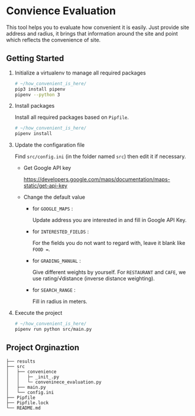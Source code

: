 # Convience Evaluation

This tool helps you to evaluate how convenient it is easily. Just provide site address and radius, it brings that information around the site and point which reflects the convenience of site.

## Getting Started

1. Initialize a virtualenv to manage all required packages

    ```bash
    # ~/how_convenient_is_here/
    pip3 install pipenv
    pipenv --python 3
    ```

2. Install packages

   Install all required packages based on `Pipfile`.

   ```bash
   # ~/how_convenient_is_here/
   pipenv install
   ```

3. Update the configaration file

    Find `src/config.ini` (in the folder named `src`) then edit it if necessary.
    - Get Google API key

        <https://developers.google.com/maps/documentation/maps-static/get-api-key>

    - Change the default value

        - for `GOOGLE_MAPS` :

            Update address you are interested in and fill in Google API Key.

        - for `INTERESTED_FIELDS` :

            For the fields you do not want to regard with, leave it blank like `FOOD =`.

        - for `GRADING_MANUAL` :

            Give different weights by yourself.
            For `RESTAURANT` and `CAFE`, we use rating/√distance (inverse distance weighting).

        - for `SEARCH_RANGE` :

            Fill in radius in meters.

4. Execute the project

    ```bash
    # ~/how_convenient_is_here/
    pipenv run python src/main.py
    ```

## Project Orginaztion

```
├── results
├── src
│   ├── convenience
│   │   ├─ _init_.py
│   │   └─ conveninece_evaluation.py
│   ├── main.py
│   └── config.ini
├── Pipfile
├── Pipfile.lock
└── README.md
```
